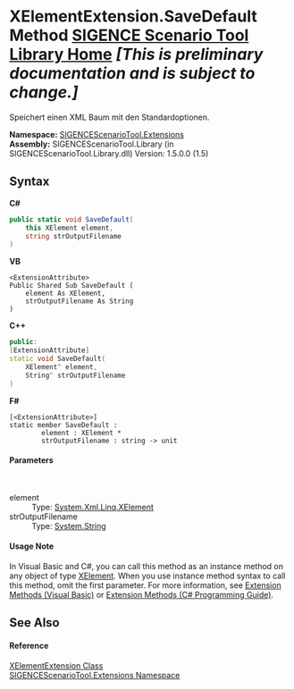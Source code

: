 # XElementExtension.SaveDefault Method <a href="https://github.com/ObiWanLansi/SIGENCE-Scenario-Tool">SIGENCE Scenario Tool Library Home</a> _**\[This is preliminary documentation and is subject to change.\]**_

Speichert einen XML Baum mit den Standardoptionen.

**Namespace:**&nbsp;<a href="f2af11f5-ae9d-3dcc-a4a9-ba07a037925f.md">SIGENCEScenarioTool.Extensions</a><br />**Assembly:**&nbsp;SIGENCEScenarioTool.Library (in SIGENCEScenarioTool.Library.dll) Version: 1.5.0.0 (1.5)

## Syntax

**C#**<br />
``` C#
public static void SaveDefault(
	this XElement element,
	string strOutputFilename
)
```

**VB**<br />
``` VB
<ExtensionAttribute>
Public Shared Sub SaveDefault ( 
	element As XElement,
	strOutputFilename As String
)
```

**C++**<br />
``` C++
public:
[ExtensionAttribute]
static void SaveDefault(
	XElement^ element, 
	String^ strOutputFilename
)
```

**F#**<br />
``` F#
[<ExtensionAttribute>]
static member SaveDefault : 
        element : XElement * 
        strOutputFilename : string -> unit 

```


#### Parameters
&nbsp;<dl><dt>element</dt><dd>Type: <a href="http://msdn2.microsoft.com/en-us/library/bb340098" target="_blank">System.Xml.Linq.XElement</a><br /></dd><dt>strOutputFilename</dt><dd>Type: <a href="http://msdn2.microsoft.com/en-us/library/s1wwdcbf" target="_blank">System.String</a><br /></dd></dl>

#### Usage Note
In Visual Basic and C#, you can call this method as an instance method on any object of type <a href="http://msdn2.microsoft.com/en-us/library/bb340098" target="_blank">XElement</a>. When you use instance method syntax to call this method, omit the first parameter. For more information, see <a href="http://msdn.microsoft.com/en-us/library/bb384936.aspx">Extension Methods (Visual Basic)</a> or <a href="http://msdn.microsoft.com/en-us/library/bb383977.aspx">Extension Methods (C# Programming Guide)</a>.

## See Also


#### Reference
<a href="37d98cab-9eaf-9109-4126-dc3d0c055a97.md">XElementExtension Class</a><br /><a href="f2af11f5-ae9d-3dcc-a4a9-ba07a037925f.md">SIGENCEScenarioTool.Extensions Namespace</a><br />